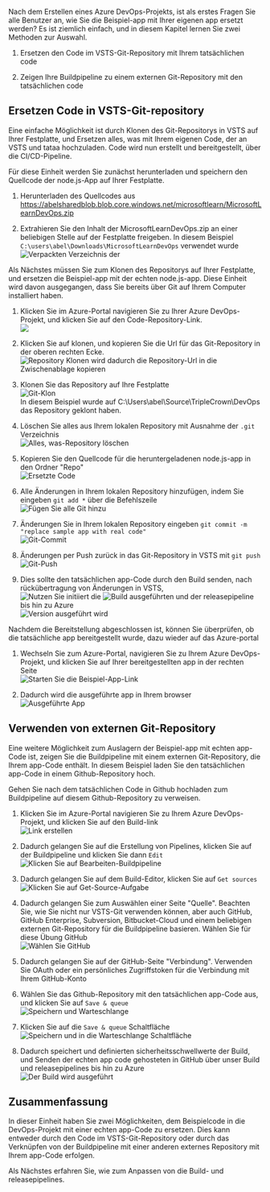 Nach dem Erstellen eines Azure DevOps-Projekts, ist als erstes Fragen Sie alle Benutzer an, wie Sie die Beispiel-app mit Ihrer eigenen app ersetzt werden? Es ist ziemlich einfach, und in diesem Kapitel lernen Sie zwei Methoden zur Auswahl.

1. Ersetzen den Code im VSTS-Git-Repository mit Ihrem tatsächlichen code

2. Zeigen Ihre Buildpipeline zu einem externen Git-Repository mit den tatsächlichen code

## <a name="replacing-code-in-vsts-git-repository"></a>Ersetzen Code in VSTS-Git-repository

Eine einfache Möglichkeit ist durch Klonen des Git-Repositorys in VSTS auf Ihrer Festplatte, und Ersetzen alles, was mit Ihrem eigenen Code, der an VSTS und tataa hochzuladen. Code wird nun erstellt und bereitgestellt, über die CI/CD-Pipeline.

Für diese Einheit werden Sie zunächst herunterladen und speichern den Quellcode der node.js-App auf Ihrer Festplatte.

1. Herunterladen des Quellcodes aus <https://abelsharedblob.blob.core.windows.net/microsoftlearn/MicrosoftLearnDevOps.zip>

2. Extrahieren Sie den Inhalt der MicrosoftLearnDevOps.zip an einer beliebigen Stelle auf der Festplatte freigeben. In diesem Beispiel `C:\users\abel\Downloads\MicrosoftLearnDevOps` verwendet wurde  
![Verpackten Verzeichnis der](../media-drafts/2-unzippedfolder.png)

Als Nächstes müssen Sie zum Klonen des Repositorys auf Ihrer Festplatte, und ersetzen die Beispiel-app mit der echten node.js-app. Diese Einheit wird davon ausgegangen, dass Sie bereits über Git auf Ihrem Computer installiert haben.

1. Klicken Sie im Azure-Portal navigieren Sie zu Ihrer Azure DevOps-Projekt, und klicken Sie auf den Code-Repository-Link.  
![](../media-drafts/2-browsetorepolink.png)

2. Klicken Sie auf klonen, und kopieren Sie die Url für das Git-Repository in der oberen rechten Ecke.  
![Repository Klonen](../media-drafts/2-clonerepo2.png) wird dadurch die Repository-Url in die Zwischenablage kopieren

3. Klonen Sie das Repository auf Ihre Festplatte  
![Git-Klon](../media-drafts/2-gitclone.png)  
In diesem Beispiel wurde auf C:\Users\abel\Source\TripleCrown\DevOps das Repository geklont haben.

4. Löschen Sie alles aus Ihrem lokalen Repository mit Ausnahme der `.git` Verzeichnis  
![Alles, was-Repository löschen](..//media-drafts/2-deleterepoofeverything.png)

5. Kopieren Sie den Quellcode für die heruntergeladenen node.js-app in den Ordner "Repo"  
![Ersetzte Code](../media-drafts/2-replacedeverything.png)

6. Alle Änderungen in Ihrem lokalen Repository hinzufügen, indem Sie eingeben `git add *` über die Befehlszeile  
![Fügen Sie alle Git hinzu](../media-drafts/2-gitaddall.png)

7. Änderungen Sie in Ihrem lokalen Repository eingeben `git commit -m "replace sample app with real code"`  
![Git-Commit](../media-drafts/2-gitcommit.png)

8. Änderungen per Push zurück in das Git-Repository in VSTS mit `git push`  
![Git-Push](../media-drafts/2-gitpush.png)

9. Dies sollte den tatsächlichen app-Code durch den Build senden, nach rückübertragung von Änderungen in VSTS,  
![Nutzen Sie initiiert die](../media-drafts/2-buildkickedoff2.png)
![Build ausgeführten](../media-drafts/2-buildrunning2.png) und der releasepipeline bis hin zu Azure  
 ![Version ausgeführt wird](../media-drafts/2-releaserunning2.png)

 Nachdem die Bereitstellung abgeschlossen ist, können Sie überprüfen, ob die tatsächliche app bereitgestellt wurde, dazu wieder auf das Azure-portal

 1. Wechseln Sie zum Azure-Portal, navigieren Sie zu Ihrem Azure DevOps-Projekt, und klicken Sie auf Ihrer bereitgestellten app in der rechten Seite  
 ![Starten Sie die Beispiel-App-Link](../media-drafts/2-launchapp.png)

 2. Dadurch wird die ausgeführte app in Ihrem browser  
 ![Ausgeführte App](../media-drafts/2-apprunning.png)

## <a name="using-external-git-repo"></a>Verwenden von externen Git-Repository

Eine weitere Möglichkeit zum Auslagern der Beispiel-app mit echten app-Code ist, zeigen Sie die Buildpipeline mit einem externen Git-Repository, die Ihrem app-Code enthält. In diesem Beispiel laden Sie den tatsächlichen app-Code in einem Github-Repository hoch.

Gehen Sie nach dem tatsächlichen Code in Github hochladen zum Buildpipeline auf diesem Github-Repository zu verweisen.

1. Klicken Sie im Azure-Portal navigieren Sie zu Ihrem Azure DevOps-Projekt, und klicken Sie auf den Build-link  
![Link erstellen](../media-drafts/2-buildlink.png)

2. Dadurch gelangen Sie auf die Erstellung von Pipelines, klicken Sie auf der Buildpipeline und klicken Sie dann `Edit`  
![Klicken Sie auf Bearbeiten-Buildpipeline](../media-drafts/2-editbuildpipelinelink.png)

3. Dadurch gelangen Sie auf dem Build-Editor, klicken Sie auf `Get sources`  
![Klicken Sie auf Get-Source-Aufgabe](../media-drafts/2-clickgetsourcetask.png)

4. Dadurch gelangen Sie zum Auswählen einer Seite "Quelle". Beachten Sie, wie Sie nicht nur VSTS-Git verwenden können, aber auch GitHub, GitHub Enterprise, Subversion, Bitbucket-Cloud und einem beliebigen externen Git-Repository für die Buildpipeline basieren. Wählen Sie für diese Übung GitHub  
![Wählen Sie GitHub](../media-drafts/2-selectgithub2.png)

5. Dadurch gelangen Sie auf der GitHub-Seite "Verbindung". Verwenden Sie OAuth oder ein persönliches Zugriffstoken für die Verbindung mit Ihrem GitHub-Konto

6. Wählen Sie das Github-Repository mit den tatsächlichen app-Code aus, und klicken Sie auf `Save & queue`  
![Speichern und Warteschlange](../media-drafts/2-saveandqueue2.png)

7. Klicken Sie auf die `Save & queue` Schaltfläche  
![Speichern und in die Warteschlange Schaltfläche](../media-drafts/2-saveandqueuebutton.png)

8. Dadurch speichert und definierten sicherheitsschwellwerte der Build, und Senden der echten app code gehosteten in GitHub über unser Build und releasepipelines bis hin zu Azure  
![Der Build wird ausgeführt](../media-drafts/2-buildpipelinerunning.png)

## <a name="summary"></a>Zusammenfassung

In dieser Einheit haben Sie zwei Möglichkeiten, dem Beispielcode in die DevOps-Projekt mit einer echten app-Code zu ersetzen. Dies kann entweder durch den Code im VSTS-Git-Repository oder durch das Verknüpfen von der Buildpipeline mit einer anderen externes Repository mit Ihrem app-Code erfolgen.

Als Nächstes erfahren Sie, wie zum Anpassen von die Build- und releasepipelines.